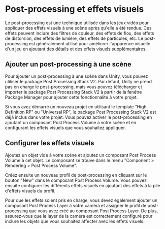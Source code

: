 # Post-processing et effets visuels

Le post-processing est une technique utilisée dans les jeux vidéo pour appliquer des effets visuels à une scène après qu'elle a été rendue. Ces effets peuvent inclure des filtres de couleur, des effets de flou, des effets de distorsion, des effets de lumière, des effets de particules, etc. Le post-processing est généralement utilisé pour améliorer l'apparence visuelle d'un jeu en ajoutant des détails et des effets visuels supplémentaires.

## Ajouter un post-processing à une scène

Pour ajouter un post-processing à une scène dans Unity, vous pouvez utiliser le package Post Processing Stack V2. Par défaut, Unity ne prend pas en charge le post-processing, mais vous pouvez télécharger et importer le package Post Processing Stack V2 à partir de la fenêtre Package Manager pour ajouter cette fonctionnalité à votre projet.

Si vous avez démarré un nouveau projet en utilisant le template "High Definition RP" ou "Universal RP", le package Post Processing Stack V2 est déjà inclus dans votre projet. Vous pouvez activer le post-processing en ajoutant un composant Post Process Volume à votre scène et en configurant les effets visuels que vous souhaitez appliquer.

## Configurer les effets visuels

Ajoutez un objet vide à votre scène et ajoutez un composant Post Process Volume à cet objet. Le composant se trouve dans le menu "Component > Rendering > Post Process Volume".

Créez ensuite un nouveau profil de post-processing en cliquant sur le bouton "New" dans le composant Post Process Volume. Vous pouvez ensuite configurer les différents effets visuels en ajoutant des effets à la pile d'effets visuels du profil.

Pour que les effets soient pris en charge, vous devez également ajouter un composant Post Process Layer à votre caméra et assigner le profil de post-processing que vous avez créé au composant Post Process Layer. De plus, assurez-vous que le layer de la caméra est correctement configuré pour inclure les objets que vous souhaitez affecter avec les effets visuels.
